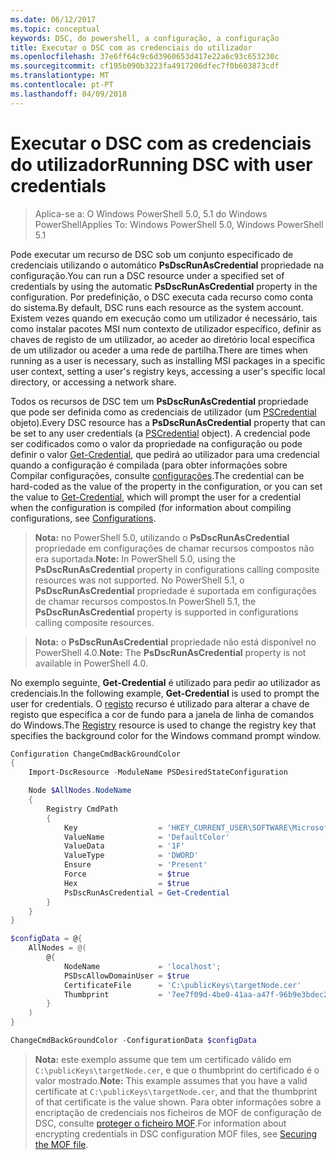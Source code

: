 ```yaml
---
ms.date: 06/12/2017
ms.topic: conceptual
keywords: DSC, do powershell, a configuração, a configuração
title: Executar o DSC com as credenciais do utilizador
ms.openlocfilehash: 37e6ff64c9c6d3960653d417e22a6c93c653230c
ms.sourcegitcommit: cf195b090b3223fa4917206dfec7f0b603873cdf
ms.translationtype: MT
ms.contentlocale: pt-PT
ms.lasthandoff: 04/09/2018
---
```

# <a name="running-dsc-with-user-credentials"></a><span data-ttu-id="fae84-103">Executar o DSC com as credenciais do utilizador</span><span class="sxs-lookup"><span data-stu-id="fae84-103">Running DSC with user credentials</span></span>

> <span data-ttu-id="fae84-104">Aplica-se a: O Windows PowerShell 5.0, 5.1 do Windows PowerShell</span><span class="sxs-lookup"><span data-stu-id="fae84-104">Applies To: Windows PowerShell 5.0, Windows PowerShell 5.1</span></span>

<span data-ttu-id="fae84-105">Pode executar um recurso de DSC sob um conjunto especificado de credenciais utilizando o automático **PsDscRunAsCredential** propriedade na configuração.</span><span class="sxs-lookup"><span data-stu-id="fae84-105">You can run a DSC resource under a specified set of credentials by using the automatic **PsDscRunAsCredential** property in the configuration.</span></span>
<span data-ttu-id="fae84-106">Por predefinição, o DSC executa cada recurso como conta do sistema.</span><span class="sxs-lookup"><span data-stu-id="fae84-106">By default, DSC runs each resource as the system account.</span></span>
<span data-ttu-id="fae84-107">Existem vezes quando em execução como um utilizador é necessário, tais como instalar pacotes MSI num contexto de utilizador específico, definir as chaves de registo de um utilizador, ao aceder ao diretório local específica de um utilizador ou aceder a uma rede de partilha.</span><span class="sxs-lookup"><span data-stu-id="fae84-107">There are times when running as a user is necessary, such as installing MSI packages in a specific user context, setting a user's registry keys, accessing a user's specific local directory, or accessing a network share.</span></span>

<span data-ttu-id="fae84-108">Todos os recursos de DSC tem um **PsDscRunAsCredential** propriedade que pode ser definida como as credenciais de utilizador (um [PSCredential](https://msdn.microsoft.com/library/ms572524(v=VS.85).aspx) objeto).</span><span class="sxs-lookup"><span data-stu-id="fae84-108">Every DSC resource has a **PsDscRunAsCredential** property that can be set to any user credentials (a [PSCredential](https://msdn.microsoft.com/library/ms572524(v=VS.85).aspx) object).</span></span>
<span data-ttu-id="fae84-109">A credencial pode ser codificados como o valor da propriedade na configuração ou pode definir o valor [Get-Credential](https://technet.microsoft.com/library/hh849815.aspx), que pedirá ao utilizador para uma credencial quando a configuração é compilada (para obter informações sobre Compilar configurações, consulte [configurações](configurations.md).</span><span class="sxs-lookup"><span data-stu-id="fae84-109">The credential can be hard-coded as the value of the property in the configuration, or you can set the value to [Get-Credential](https://technet.microsoft.com/library/hh849815.aspx), which will prompt the user for a credential when the configuration is compiled (for information about compiling configurations, see [Configurations](configurations.md).</span></span>

><span data-ttu-id="fae84-110">**Nota:** no PowerShell 5.0, utilizando o **PsDscRunAsCredential** propriedade em configurações de chamar recursos compostos não era suportada.</span><span class="sxs-lookup"><span data-stu-id="fae84-110">**Note:** In PowerShell 5.0, using the **PsDscRunAsCredential** property in configurations calling composite resources was not supported.</span></span>
><span data-ttu-id="fae84-111">No PowerShell 5.1, o **PsDscRunAsCredential** propriedade é suportada em configurações de chamar recursos compostos.</span><span class="sxs-lookup"><span data-stu-id="fae84-111">In PowerShell 5.1, the **PsDscRunAsCredential** property is supported in configurations calling composite resources.</span></span>

><span data-ttu-id="fae84-112">**Nota:** o **PsDscRunAsCredential** propriedade não está disponível no PowerShell 4.0.</span><span class="sxs-lookup"><span data-stu-id="fae84-112">**Note:** The **PsDscRunAsCredential** property is not available in PowerShell 4.0.</span></span>

<span data-ttu-id="fae84-113">No exemplo seguinte, **Get-Credential** é utilizado para pedir ao utilizador as credenciais.</span><span class="sxs-lookup"><span data-stu-id="fae84-113">In the following example, **Get-Credential** is used to prompt the user for credentials.</span></span>
<span data-ttu-id="fae84-114">O [registo](registryResource.md) recurso é utilizado para alterar a chave de registo que especifica a cor de fundo para a janela de linha de comandos do Windows.</span><span class="sxs-lookup"><span data-stu-id="fae84-114">The [Registry](registryResource.md) resource is used to change the registry key that specifies the background color for the Windows command prompt window.</span></span>

```powershell
Configuration ChangeCmdBackGroundColor
{
    Import-DscResource -ModuleName PSDesiredStateConfiguration

    Node $AllNodes.NodeName
    {
        Registry CmdPath
        {
            Key                  = 'HKEY_CURRENT_USER\SOFTWARE\Microsoft\Command Processor'
            ValueName            = 'DefaultColor'
            ValueData            = '1F'
            ValueType            = 'DWORD'
            Ensure               = 'Present'
            Force                = $true
            Hex                  = $true
            PsDscRunAsCredential = Get-Credential
        }
    }
}

$configData = @{
    AllNodes = @(
        @{
            NodeName             = 'localhost';
            PSDscAllowDomainUser = $true
            CertificateFile      = 'C:\publicKeys\targetNode.cer'
            Thumbprint           = '7ee7f09d-4be0-41aa-a47f-96b9e3bdec25'
        }
    )
}

ChangeCmdBackGroundColor -ConfigurationData $configData
```
><span data-ttu-id="fae84-115">**Nota:** este exemplo assume que tem um certificado válido em `C:\publicKeys\targetNode.cer`, e que o thumbprint do certificado é o valor mostrado.</span><span class="sxs-lookup"><span data-stu-id="fae84-115">**Note:** This example assumes that you have a valid certificate at `C:\publicKeys\targetNode.cer`, and that the thumbprint of that certificate is the value shown.</span></span>
><span data-ttu-id="fae84-116">Para obter informações sobre a encriptação de credenciais nos ficheiros de MOF de configuração de DSC, consulte [proteger o ficheiro MOF](secureMOF.md).</span><span class="sxs-lookup"><span data-stu-id="fae84-116">For information about encrypting credentials in DSC configuration MOF files, see [Securing the MOF file](secureMOF.md).</span></span>